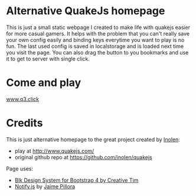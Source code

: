 # Alternative QuakeJs homepage

This is just a small static webpage I created to make life with quakejs easier for more casual gamers. 
It helps with the problem that you can't really save your own config easily and binding keys everytime you want to play is no fun.
The last used config is saved in localstorage and is loaded next time you visit the page.
You can also drag the button to you bookmarks and use it to get to server with single click. 

# Come and play

www.q3.click

# Credits

This is just alternative homepage to the great project created by [Inolen](https://github.com/inolen): 
* play at http://www.quakejs.com/ 
* original github repo at https://github.com/inolen/quakejs

Page uses:

* [Blk Design System for Bootstrap 4 by Creative Tim](https://www.creative-tim.com/product/blk-design-system)
* [Notify.js](https://notifyjs.jpillora.com/) by [Jaime Pillora](https://github.com/jpillora) 


